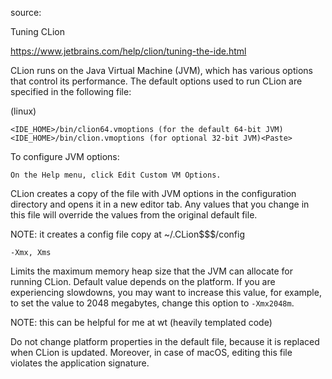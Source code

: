 
source:

Tuning CLion

https://www.jetbrains.com/help/clion/tuning-the-ide.html

CLion runs on the Java Virtual Machine (JVM), which has various options that control its performance. The default options used to run CLion are specified in the following file:

(linux)
```
<IDE_HOME>/bin/clion64.vmoptions (for the default 64-bit JVM)
<IDE_HOME>/bin/clion.vmoptions (for optional 32-bit JVM)<Paste>
```

To configure JVM options:
```
On the Help menu, click Edit Custom VM Options.
```
CLion creates a copy of the file with JVM options in the configuration directory and opens it in a new editor tab. Any values that you change in this file will override the values from the original default file.

NOTE: it creates a config file copy at ~/.CLion$$$/config

`-Xmx, Xms`	

Limits the maximum memory heap size that the JVM can allocate for running CLion. Default value depends on the platform. If you are experiencing slowdowns, you may want to increase this value, for example, to set the value to 2048 megabytes, change this option to `-Xmx2048m`.

NOTE: this can be helpful for me at wt (heavily templated code)

Do not change platform properties in the default file, because it is replaced when CLion is updated. Moreover, in case of macOS, editing this file violates the application signature.


